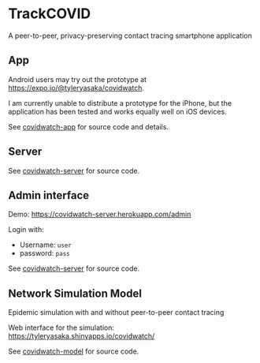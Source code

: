 # TrackCOVID
A peer-to-peer, privacy-preserving contact tracing smartphone application

## App

Android users may try out the prototype at https://expo.io/@tyleryasaka/covidwatch.

I am currently unable to distribute a prototype for the iPhone, but the application has been tested and works equally well on iOS devices.

See [covidwatch-app](covidwatch-app) for source code and details.

## Server
See [covidwatch-server](covidwatch-server) for source code.

## Admin interface
Demo: https://covidwatch-server.herokuapp.com/admin

Login with:
- Username: `user`
- password: `pass`

See [covidwatch-server](covidwatch-server) for source code.

## Network Simulation Model
Epidemic simulation with and without peer-to-peer contact tracing

Web interface for the simulation: https://tyleryasaka.shinyapps.io/covidwatch/

See [covidwatch-model](covidwatch-model) for source code.
